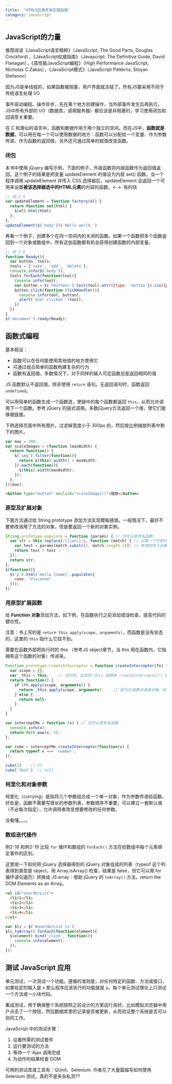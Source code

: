 ```yaml
---
title:  "HTML5应用开发实践指南"
category: JavaScript
---
```

## JavaScript的力量

推荐阅读《JavaScript语言精粹》（JavaScript, The Good Parts, Douglas Crockford），《JavaScript权威指南》（Javascript: The Definitive Guide, David Flanagan），《高性能JavaScript编程》（High Performance JavaScript, Nicholas C.Zakas），《JavaScript模式》（JavaScript Patterns, Stoyan Stefanov）

因为JS是单线程的，如果函数被阻塞，用户界面就冻结了。所有JS要采用不同于传统语言处理 I/O

事件驱动编程。操作异步，先在某个地方创建操作，当外部事件发生后再执行。JS中所有外部的 I/O（数据库，调用服务器）都应该是非阻塞的，学习使用闭包和回调至关重要。

<!--more-->

在 C 和类似的语言中，函数和数据作用于两个独立的空间。而在JS中，**函数就是数据**，可以用在每一个可以使用数据的地方：函数可以分配给一个变量、作为参数传递、作为函数的返回值，另外还可通过简单的赋值改变函数。

### 闭包

本书中使用 jQuery 编写示例，下面的例子，外层函数将内层函数作为返回值返回。这个例子的结果是把变量 updateElement 的值设为内层 set() 函数。当一个程序调用 updateElement 并传入 CSS 选择器后，updateElement 会返回一个可用来设置**被该选择器选中的HTML元素**的内容的函数。<- <- 有的绕

```js
// 例 2-5
var updateElement = function factory(el) {
  return function set(html) {
    $(el).html(html)
  };
};
updateElement($('body'))('Hello world.')
```

再看一个例子，创建多个在同一空间内的关闭的函数。如果一个函数把多个函数返回到一个对象或数组中，所有这些函数都有机会获得创建函数的内部变量。

```js
// 例 2-6
function Ready(){
  var button, tools;
  tools = ['save', 'add', 'delete'];
  console.info($('body'));
  tools.forEach(function(tool){
    console.info(tool);
    var button = $('<button>').text(tool).attr({type: 'button'}).css({position: 'relative'}).appendTo('body');
    button.click(function clickHandler(){
      console.info(tool, button);
      alert('User clicked '+tool);
    })
  })
}
$('document').ready(Ready);
```

## 函数式编程

基本假设：

+ 函数可以在任何能使用其他值的地方使用它
+ 可通过组合简单的函数构建复杂的行为
+ 函数有返回值，多数情况下，对于同样的输入可定函数总是返回相同的值

JS 函数默认不返回值，除非使用 `return` 语句。无返回语句时，函数返回 `undefined`。

可以用简单的函数生成一个函数连，使链中的每个函数都返回 `this`，从而允许调用下一个函数。参考 jQuery 的链式调用。多数jQuery方法返回一个值，使它们能够被链接。

下例选择页面中所有图片，过滤掉宽度小于 300px 的，然后按比例缩放列表中剩下的图片。

```js
var max = 300;
var scaleImages = (function (maxWidth) {
  return function() {
    $('img').filter(function(){
      return $(this).width() > maxWidth;
    }).each(function(){
      $(this).width(maxWidth);
    });
  };
})(max);
```

```html
<button type="button" onclick="scaleImages()">缩放</button>
```

### 原型及扩展对象

下面方法通过给 String.prototype 添加方法实现模板插值。一般情况下，最好不要修改调用了方法的对象，但是要返回一个新的对象实例。

```js
String.prototype.populate = function (params) { // 也可以是有名函数
  var str = this.replace(/\{\w+\}/g, function (match) { // 以第一个匹配作为实参；也可以是有名函数
    var text = params[match.substr(1, match.length-2)]; // 考虑到传入对象中不含关键字，text 为 undefined 的情况
    return text ? text : '';
  });
  return str;
};
$(function(){
  $('p').html('Hello {name}'.populate({
    name: "Vivienne"
  }));
})
```

### 用原型扩展函数

给 **Function 对象**添加方法，如下例，在函数执行之前添加错误检查，提高代码的健壮性。

注意：书上写的是 `return this.apply(scope, arguments)`，而函数是没有状态的，这里的 `this` 指什么它找不到。

需要在函数外部把执行时的 this （参考JS object章节，当 this 用在函数内，它指拥有这个函数的对象）传进来。

```js
Function.prototype.createInterceptor = function createInterceptor(fn) { // 也可以是无名函数
  var scope = {};
  var _this = this;    // 运行时，此处的 this 指拥有 createInterceptor() 函数的对象
  return function() {
    if (fn.apply(scope, arguments)) {
      return _this.apply(scope, arguments);    // 因为JS函数本身是对象，此处运行时指 function interceptMe(x){}
    } else {
      return null;
    }
  }
}

var interceptMe = function (x) { // 也可以是有名函数
  console.info(x);
  return Math.pow(x, 3);
};

var cube = interceptMe.createInterceptor(function(x) {
  return typeof x === 'number';
});

cube(3)    // 27
cube('test')  // null
```

### 柯里化和对象参数

柯里化（currying）是指将几个参数组合成一个单一对象，作为参数传递给函数。好处是，函数不需要写很长的参数列表，参数顺序不重要，可以建立一套默认值（不必每次指定），允许调用者改变想要修改的任何参数。

没看懂。。。。

### 数组迭代操作

例2-18 和例2-19 比较 `for` 循环和数组的 `forEach()` 方法在给数组中每个元素绑定事件的区别。

这里提一下如何把 jQuery 选择器得到的 jQuery 对象组成的列表（typeof 这个列表得到类型是 object，用 Array.isArray() 检查，结果是 false，但它可以用 for 循环语句遍历）转换成 JS array：借助 jQuery 的 `toArray()` 方法，return the DOM Elements as an Array。

```html
<ul id="unorderList">
  <li>1</li>
  <li>2</li>
  <li>3</li>
  <li>4</li>
</ul>
```
```js
var $li = $('#unorderList li')
$li.toArray().forEach(function(element){
  $(element).bind('click', function(){
    console.info(element);
  });
});
```

## 测试 JavaScript 应用

单元测试，一次测试一个功能。遵循的准则是，对任何特定的函数、方法或接口，如果给定的输入是 x 那么程序应该执行的功能就是 y。每个单元测试理论上只测试一个方法或一小块代码。

集成测试，用于确保整个系统按照之前设计的方案运行良好。比如模拟浏览器中用户点击了一个按钮，然后数据库里的记录是否被更新，从而验证整个系统是否可以协同工作。

JavaScript 中的测试步骤：

1. 设置所需的测试套件
2. 运行要测试的方法
3. 等待一个 Ajax 调用完成
4. 为动作的结果检查 DOM

可用的测试库或工具有：QUnit、Selenium. 作者花了大量篇幅写如何使用 Selenium 测试，真的不是夹杂私货??
